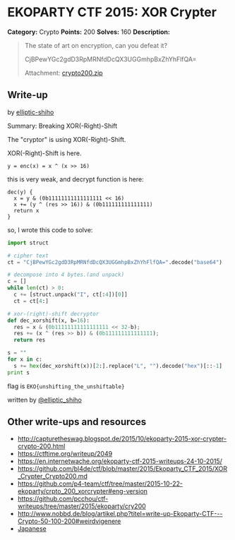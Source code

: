 # EKOPARTY CTF 2015: XOR Crypter

**Category:** Crypto
**Points:** 200
**Solves:** 160
**Description:**

> The state of art on encryption, can you defeat it?
>
> CjBPewYGc2gdD3RpMRNfdDcQX3UGGmhpBxZhYhFlfQA=
> 
> Attachment: [crypto200.zip](./crypto200.zip)


## Write-up

by [elliptic-shiho](https://github.com/elliptic-shiho)

Summary: Breaking XOR(-Right)-Shift

The "cryptor" is using XOR(-Right)-Shift.

XOR(-Right)-Shift is here.
```
y = enc(x) = x ^ (x >> 16)
```

this is very weak, and decrypt function is here:
```
dec(y) {
  x = y & (0b11111111111111111 << 16)
  x += (y ^ (res >> 16)) & (0b111111111111111)
  return x
}
```

so, I wrote this code to solve:

```python
import struct

# cipher text
ct = "CjBPewYGc2gdD3RpMRNfdDcQX3UGGmhpBxZhYhFlfQA=".decode("base64")

# decompose into 4 bytes.(and unpack)
c = []
while len(ct) > 0:
  c += [struct.unpack("I", ct[:4])[0]]
  ct = ct[4:]

# xor-(right)-shift decryptor
def dec_xorshift(x, b=16):
  res = x & (0b11111111111111111 << 32-b);
  res += (x ^ (res >> b)) & (0b111111111111111);
  return res

s = ""
for x in c:
  s += hex(dec_xorshift(x))[2:].replace("L", "").decode("hex")[::-1]
print s
```

flag is `EKO{unshifting_the_unshiftable}`

written by [@elliptic_shiho](https://twitter.com/elliptic-shiho)

## Other write-ups and resources

* <http://capturetheswag.blogspot.de/2015/10/ekoparty-2015-xor-crypter-crypto-200.html>
* <https://ctftime.org/writeup/2049>
* <https://en.internetwache.org/ekoparty-ctf-2015-writeups-24-10-2015/>
* <https://github.com/bl4de/ctf/blob/master/2015/Ekoparty_CTF_2015/XOR_Crypter_Crypto200.md>
* <https://github.com/p4-team/ctf/tree/master/2015-10-22-ekoparty/crpto_200_xorcrypter#eng-version>
* <https://github.com/pcchou/ctf-writeups/tree/master/2015/ekoparty/cry200>
* <http://www.nobbd.de/blog/artikel.php?titel=write-up-Ekoparty-CTF---Crypto-50-100-200#weirdvigenere>
* [Japanese](http://shiho-elliptic.tumblr.com/post/131769380689/ekoparty-ctf-2015-writeup)
